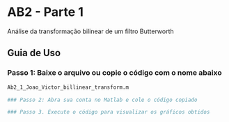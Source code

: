 # AB2 - Parte 1
 Análise da transformação bilinear de um filtro Butterworth

## Guia de Uso

### Passo 1: Baixe o arquivo ou copie o código com o nome abaixo
   ```bash
   Ab2_1_Joao_Victor_billinear_transform.m

### Passo 2: Abra sua conta no Matlab e cole o código copiado
  
### Passo 3. Execute o código para visualizar os gráficos obtidos

   
